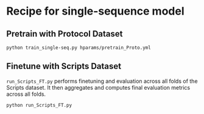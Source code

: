 # Recipe for single-sequence model

## Pretrain with Protocol Dataset
```
python train_single-seq.py hparams/pretrain_Proto.yml
```

## Finetune with Scripts Dataset
```run_Scripts_FT.py``` performs finetuning and evaluation across all folds of the Scripts dataset. It then aggregates and computes final evaluation metrics across all folds.
```
python run_Scripts_FT.py
```